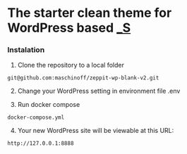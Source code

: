 # The starter clean theme for WordPress based [_S](https://underscores.me/)

### Instalation

1. Clone the repository to a local folder
```$xslt
git@github.com:maschinoff/zeppit-wp-blank-v2.git
```

2. Change your WordPress setting in environment file .env

3. Run docker compose
```$xslt
docker-compose.yml
```

4. Your new WordPress site will be viewable at this URL:
```$xslt
http://127.0.0.1:8888
``` 

